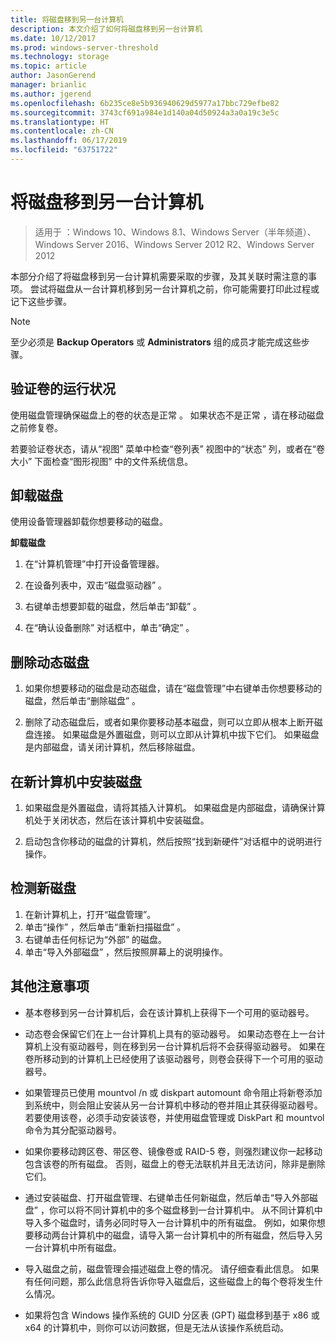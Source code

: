 ```yaml
---
title: 将磁盘移到另一台计算机
description: 本文介绍了如何将磁盘移到另一台计算机
ms.date: 10/12/2017
ms.prod: windows-server-threshold
ms.technology: storage
ms.topic: article
author: JasonGerend
manager: brianlic
ms.author: jgerend
ms.openlocfilehash: 6b235ce8e5b936940629d5977a17bbc729efbe82
ms.sourcegitcommit: 3743cf691a984e1d140a04d50924a3a0a19c3e5c
ms.translationtype: HT
ms.contentlocale: zh-CN
ms.lasthandoff: 06/17/2019
ms.locfileid: "63751722"
---
```

# <a name="move-disks-to-another-computer"></a>将磁盘移到另一台计算机

> 适用于  ：Windows 10、Windows 8.1、Windows Server（半年频道）、Windows Server 2016、Windows Server 2012 R2、Windows Server 2012

本部分介绍了将磁盘移到另一台计算机需要采取的步骤，及其关联时需注意的事项。 尝试将磁盘从一台计算机移到另一台计算机之前，你可能需要打印此过程或记下这些步骤。

> [!NOTE]
> 至少必须是 **Backup Operators** 或 **Administrators** 组的成员才能完成这些步骤。

## <a name="verify-volume-health"></a>验证卷的运行状况

使用磁盘管理确保磁盘上的卷的状态是正常  。 如果状态不是正常  ，请在移动磁盘之前修复卷。

若要验证卷状态，请从“视图”  菜单中检查“卷列表”  视图中的“状态”  列，或者在“卷大小”  下面检查“图形视图”  中的文件系统信息。

## <a name="uninstall-the-disks"></a>卸载磁盘

使用设备管理器卸载你想要移动的磁盘。

**卸载磁盘**

1.  在“计算机管理”中打开设备管理器。

2.  在设备列表中，双击“磁盘驱动器”  。

3.  右键单击想要卸载的磁盘，然后单击“卸载”  。

4.  在“确认设备删除”  对话框中，单击“确定”  。

## <a name="remove-dynamic-disks"></a>删除动态磁盘

1. 如果你想要移动的磁盘是动态磁盘，请在“磁盘管理”中右键单击你想要移动的磁盘，然后单击“删除磁盘”  。

2. 删除了动态磁盘后，或者如果你要移动基本磁盘，则可以立即从根本上断开磁盘连接。 如果磁盘是外置磁盘，则可以立即从计算机中拔下它们。 如果磁盘是内部磁盘，请关闭计算机，然后移除磁盘。

## <a name="install-disks-in-the-new-computer"></a>在新计算机中安装磁盘

1. 如果磁盘是外置磁盘，请将其插入计算机。 如果磁盘是内部磁盘，请确保计算机处于关闭状态，然后在该计算机中安装磁盘。

2. 启动包含你移动的磁盘的计算机，然后按照“找到新硬件”对话框中的说明进行操作。

## <a name="detect-new-disks"></a>检测新磁盘

1. 在新计算机上，打开“磁盘管理”。 
2. 单击“操作”  ，然后单击“重新扫描磁盘”  。
3. 右键单击任何标记为“外部”  的磁盘。 
4. 单击“导入外部磁盘”  ，然后按照屏幕上的说明操作。

## <a name="additional-considerations"></a>其他注意事项

-   基本卷移到另一台计算机后，会在该计算机上获得下一个可用的驱动器号。 
-   动态卷会保留它们在上一台计算机上具有的驱动器号。 如果动态卷在上一台计算机上没有驱动器号，则在移到另一台计算机后将不会获得驱动器号。 如果在卷所移动到的计算机上已经使用了该驱动器号，则卷会获得下一个可用的驱动器号。

-   如果管理员已使用 mountvol /n  或 diskpart automount  命令阻止将新卷添加到系统中，则会阻止安装从另一台计算机中移动的卷并阻止其获得驱动器号。 若要使用该卷，必须手动安装该卷，并使用磁盘管理或 DiskPart  和 mountvol  命令为其分配驱动器号。

-   如果你要移动跨区卷、带区卷、镜像卷或 RAID-5 卷，则强烈建议你一起移动包含该卷的所有磁盘。 否则，磁盘上的卷无法联机并且无法访问，除非是删除它们。

-   通过安装磁盘、打开磁盘管理、右键单击任何新磁盘，然后单击“导入外部磁盘”  ，你可以将不同计算机中的多个磁盘移到一台计算机中。 从不同计算机中导入多个磁盘时，请务必同时导入一台计算机中的所有磁盘。 例如，如果你想要移动两台计算机中的磁盘，请导入第一台计算机中的所有磁盘，然后导入另一台计算机中所有磁盘。

-   导入磁盘之前，磁盘管理会描述磁盘上卷的情况。 请仔细查看此信息。 如果有任何问题，那么此信息将告诉你导入磁盘后，这些磁盘上的每个卷将发生什么情况。

-   如果将包含 Windows 操作系统的 GUID 分区表 (GPT) 磁盘移到基于 x86 或 x64 的计算机中，则你可以访问数据，但是无法从该操作系统启动。